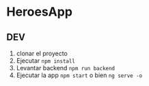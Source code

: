 # HeroesApp

## DEV

1. clonar el proyecto
2. Ejecutar `npm install`
3. Levantar backend `npm run backend`
4. Ejecutar la app `npm start` o bien `ng serve -o`
